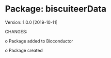 Package: biscuiteerData
=======================

Version: 1.0.0 [2019-10-11]

CHANGES:

  o Package added to Bioconductor

  o Package created
